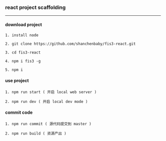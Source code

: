 ### react project scaffolding
---


#### download project
`1. install node`

`2. git clone https://github.com/shanchenbaby/fis3-react.git`

`3. cd fis3-react`

`4. npm i fis3 -g`

`5. npm i`


#### use project
`1. npm run start ( 开启 local web server )`

`2. npm run dev ( 开启 local dev mode )`


#### commit code
`1. npm run commit ( 源代码提交到 master )`

`2. npm run build ( 资源产出 )`